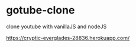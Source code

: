# gotube-clone
 clone youtube with vanillaJS and nodeJS

https://cryptic-everglades-28836.herokuapp.com/
